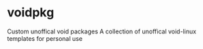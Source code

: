 # voidpkg
Custom unoffical void packages
A collection of unoffical void-linux templates for personal use

